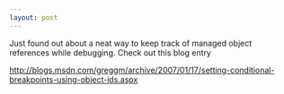 ```yaml
---
layout: post
---
```

Just found out about a neat way to keep track of managed object references while debugging.  Check out this blog entry

<http://blogs.msdn.com/greggm/archive/2007/01/17/setting-conditional-breakpoints-using-object-ids.aspx>

